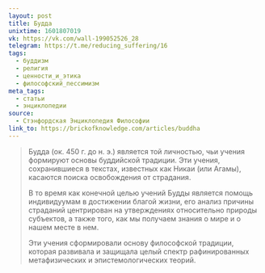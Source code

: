 ```yaml
---
layout: post
title: Будда
unixtime: 1601807019
vk: https://vk.com/wall-199052526_28
telegram: https://t.me/reducing_suffering/16
tags:
  - буддизм
  - религия
  - ценности_и_этика
  - философский_пессимизм
meta_tags:
  - статьи
  - энциклопедии
source:
  - Стэнфордская Энциклопедия Философии
link_to: https://brickofknowledge.com/articles/buddha
---
```

>Будда (ок. 450 г. до н. э.) является той личностью, чьи учения формируют основы буддийской традиции. Эти учения, сохранившиеся в текстах, известных как Никаи (или Агамы), касаются поиска освобождения от страдания. 
>
>В то время как конечной целью учений Будды является помощь индивидуумам в достижении благой жизни, его анализ причины страданий центрирован на утверждениях относительно природы субъектов, а также того, как мы получаем знания о мире и о нашем месте в нем. 
>
>Эти учения сформировали основу философской традиции, которая развивала и защищала целый спектр рафинированных метафизических и эпистемологических теорий.